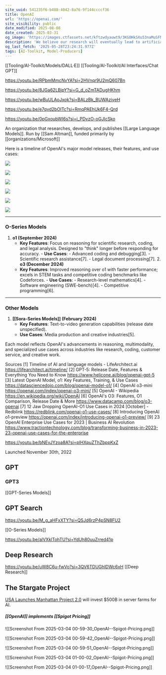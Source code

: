 ```yaml
---
site_uuid: 541235f6-b488-4042-8a76-9f144ccccf36
title: OpenAI
url: 'https://openai.com/'
site_visibility: public
date_modified: 2025-08-08
date_created: 2025-03-31
og_image: 'https://images.ctfassets.net/kftzwdyauwt9/3KGOHkSXu53naMuSFNaiwv/aa2f914943c839ce6b75b8620a46b340/SEO_Banner_2560x1440_02.png?w=1600&h=900&fit=fill'
description: 'We believe our research will eventually lead to artificial general intelligence, a system that can solve human-level problems. Building safe and beneficial AGI is our mission.'
og_last_fetch: '2025-05-28T23:24:31.977Z'
tags: [AI-Toolkit, Model-Producers]
---
```

[[Tooling/AI-Toolkit/Models/DALL·E]]
[[Tooling/AI-Toolkit/AI Interfaces/Chat GPT]]


https://youtu.be/RPbmMmcNvYA?si=2HVnqr9U2mQ607Bn

https://youtu.be/8JGa62LBjpY?si=G_d_oZmTADugHKhm

https://youtu.be/wBuULAoJxok?si=BALzBk_BUWAzjyeH

https://youtu.be/e7qvd2bOITc?si=RmqPAEhUk6F4-Qrd

https://youtu.be/0pGxoubWI6s?si=i_PDvzO-oGJIcSko

An organization that researches, develops, and publishes [[Large Language Models]]. Run by [[Sam Altman]], funded primarily by [[organizations/Microsoft]]

Here is a timeline of OpenAI's major model releases, their features, and use cases:


![](https://i.imgur.com/7IrU6X0.png)

![](https://i.imgur.com/jWQE72H.png)


![](https://i.imgur.com/LjoNtVM.png)



![](https://i.imgur.com/TK3RCJt.png)

![](https://i.imgur.com/fvZFsWH.png)

![](https://i.imgur.com/EAV74I1.png)


---

### **O-Series Models**
1. **o1 (September 2024)**  
   - **Key Features**: Focus on reasoning for scientific research, coding, and legal analysis. Designed to "think" longer before responding for accuracy. - **Use Cases**: - Advanced coding and debugging[3]. - Scientific research assistance[7]. - Legal document processing[7]. 2. **o3 (December 2024)**
   - **Key Features**: Improved reasoning over o1 with faster performance; excels in STEM tasks and competitive coding benchmarks like Codeforces. - **Use Cases**: - Research-level mathematics[4]. - Software engineering (SWE-bench)[4]. - Competitive programming[6].
---

### Other Models
1. **[[Sora-Series Models]] (February 2024)**
   - **Key Features**: Text-to-video generation capabilities (release date unspecified).  
   - **Use Cases**: Media production and creative industries[5].

Each model reflects OpenAI's advancements in reasoning, multimodality, and specialized use cases across industries like research, coding, customer service, and creative work.

Sources
[1] Timeline of AI and language models - LifeArchitect.ai https://lifearchitect.ai/timeline/
[2] GPT-5: Release Date, Features & Everything You Need to Know https://www.helicone.ai/blog/openai-gpt-5
[3] Latest OpenAI Model, o1: Key Features, Training, & Use Cases https://datasciencedojo.com/blog/openai-model-o1/
[4] OpenAI o3-mini https://openai.com/index/openai-o3-mini/
[5] OpenAI - Wikipedia https://en.wikipedia.org/wiki/OpenAI
[6] OpenAI's O3: Features, O1 Comparison, Release Date & More https://www.datacamp.com/blog/o3-openai
[7] 12 Jaw Dropping OpenAI-O1 Use Cases in 2024 [October] - Redblink https://redblink.com/openai-o1-use-cases/
[8] Introducing OpenAI o1-preview https://openai.com/index/introducing-openai-o1-preview/
[9] 23 OpenAI Enterprise Use Cases for 2023 | Business AI Revolution https://www.tractiontechnology.com/blog/transforming-business-in-2023-23-openai-use-cases-for-the-enterprise

https://youtu.be/bNEvJYzoa8A?si=plHXpuZThZbppKxZ


Launched November 30th, 2022
## GPT

### GPT3

[[GPT-Series Models]]



## GPT Search
https://youtu.be/M_g_aHFxXTY?si=QSJd6rzP4pSN8FU2



[[O-Series Models]]

https://youtu.be/alVXklTohTU?si=YdUh80uuZrred41p
## Deep Research
https://youtu.be/uW8C6u-fwVo?si=3QV6TDUGhIDWc6xH
[[Deep Research]]

## The Stargate Project
[USA Launches Manhattan Project 2.0](https://youtu.be/FA06xZ8caHo?si=oO7rEB9KG3QI8PD8) will invest $500B in server farms for AI. 

##### [[OpenAI]] implements [[Spigot Pricing]]
![[Screenshot From 2025-03-04 00-59-30_OpenAI--Spigot-Pricing.png]]

![[Screenshot From 2025-03-04 00-59-42_OpenAI--Spigot-Pricing.png]]

![[Screenshot From 2025-03-04 00-59-51_OpenAI--Spigot-Pricing.png]]

![[Screenshot From 2025-03-04 01-00-02_OpenAI--Spigot-Pricing.png]]

![[Screenshot From 2025-03-04 01-00-17_OpenAI--Spigot-Pricing.png]]